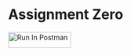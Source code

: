 # Assignment Zero

[<img src="https://run.pstmn.io/button.svg" alt="Run In Postman" style="width: 128px; height: 32px;">](https://app.getpostman.com/run-collection/41496288-d35d0b1a-102d-49d9-adde-505e4905a089?action=collection%2Ffork&source=rip_markdown&collection-url=entityId%3D41496288-d35d0b1a-102d-49d9-adde-505e4905a089%26entityType%3Dcollection%26workspaceId%3Dcc3bad96-7c40-4ea9-beba-0873405461fa#?env%5Braphael-hw0%5D=W3sia2V5IjoiYm9va190aXRsZSIsInZhbHVlIjoiVHVyaW5nIiwiZW5hYmxlZCI6dHJ1ZSwidHlwZSI6ImRlZmF1bHQiLCJzZXNzaW9uVmFsdWUiOiJUdXJpbmciLCJjb21wbGV0ZVNlc3Npb25WYWx1ZSI6IlR1cmluZyIsInNlc3Npb25JbmRleCI6MH0seyJrZXkiOiJib29rX2lkIiwidmFsdWUiOiIiLCJlbmFibGVkIjp0cnVlLCJ0eXBlIjoiZGVmYXVsdCIsInNlc3Npb25WYWx1ZSI6IlFuVVBCQUFBUUJBSiIsImNvbXBsZXRlU2Vzc2lvblZhbHVlIjoiUW5VUEJBQUFRQkFKIiwic2Vzc2lvbkluZGV4IjoxfV0=)
